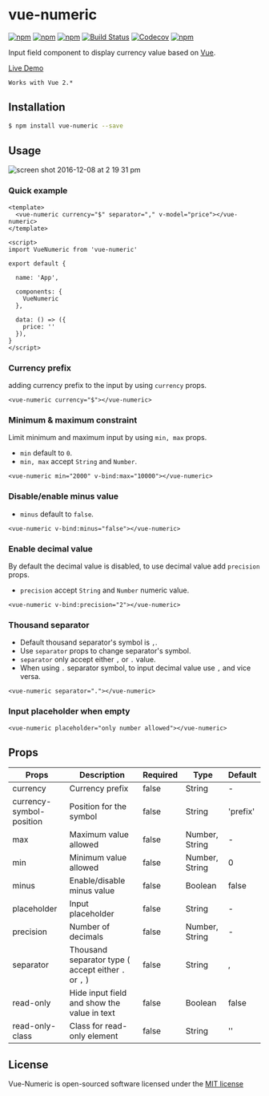 # vue-numeric

[![npm](https://img.shields.io/npm/v/vue-numeric.svg)](https://www.npmjs.com/package/vue-numeric)
[![npm](https://img.shields.io/npm/dt/vue-numeric.svg)](https://www.npmjs.com/package/vue-numeric)
[![npm](https://img.shields.io/npm/dm/vue-numeric.svg)](https://www.npmjs.com/package/vue-numeric)
[![Build Status](https://travis-ci.org/kevinongko/vue-numeric.svg?branch=master)](https://travis-ci.org/kevinongko/vue-numeric)
[![Codecov](https://img.shields.io/codecov/c/github/kevinongko/vue-numeric.svg)]()
[![npm](https://img.shields.io/npm/l/vue-numeric.svg)](http://opensource.org/licenses/MIT)

Input field component to display currency value based on [Vue](https://vuejs.org/).

[Live Demo](https://kevinongko.github.io/vue-numeric/)

`Works with Vue 2.*`

## Installation

```sh
$ npm install vue-numeric --save
```

## Usage

![screen shot 2016-12-08 at 2 19 31 pm](https://cloud.githubusercontent.com/assets/15880638/21001265/f2322438-bd51-11e6-8985-f31a45702484.png)

### Quick example

```vue
<template>
  <vue-numeric currency="$" separator="," v-model="price"></vue-numeric>
</template>

<script>
import VueNumeric from 'vue-numeric'

export default {

  name: 'App',

  components: {
    VueNumeric
  },

  data: () => ({
    price: ''
  }),
}
</script>

```

### Currency prefix

adding currency prefix to the input by using `currency` props.

```vue
<vue-numeric currency="$"></vue-numeric>
```

### Minimum & maximum constraint

Limit minimum and maximum input by using `min, max` props.

- `min` default to `0`.
- `min, max` accept `String` and `Number`.

```vue
<vue-numeric min="2000" v-bind:max="10000"></vue-numeric>
```

### Disable/enable minus value
- `minus` default to `false`.

```vue
<vue-numeric v-bind:minus="false"></vue-numeric>
```

### Enable decimal value
By default the decimal value is disabled, to use decimal value add `precision` props.
- `precision` accept `String` and `Number` numeric value.

```vue
<vue-numeric v-bind:precision="2"></vue-numeric>
```

### Thousand separator
- Default thousand separator's symbol is `,`.
- Use `separator` props to change separator's symbol.
- `separator` only accept either `,` or `.` value.
- When using `.` separator symbol, to input decimal value use `,` and vice versa.

```vue
<vue-numeric separator="."></vue-numeric>
```

### Input placeholder when empty
```vue
<vue-numeric placeholder="only number allowed"></vue-numeric>
```

## Props
|Props|Description|Required|Type|Default|
|-----|-----------|--------|----|-------|
|currency|Currency prefix|false|String|-|
|currency-symbol-position|Position for the symbol|false|String|'prefix'|
|max|Maximum value allowed|false|Number, String|-|
|min|Minimum value allowed|false|Number, String|0|
|minus|Enable/disable minus value|false|Boolean|false|
|placeholder|Input placeholder|false|String|-|
|precision|Number of decimals|false|Number, String|-|
|separator|Thousand separator type ( accept either `.` or `,` )|false|String|,|
|read-only|Hide input field and show the value in text|false|Boolean|false|
|read-only-class|Class for read-only element|false|String|''|

## License

Vue-Numeric is open-sourced software licensed under the [MIT license](http://opensource.org/licenses/MIT)
